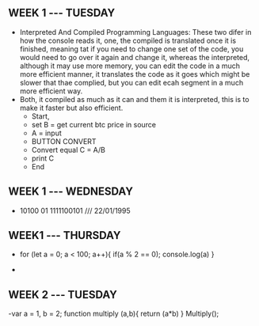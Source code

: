 ## WEEK 1 --- TUESDAY
- Interpreted And Compiled Programming Languages:   These two difer in how the console reads it, one, the compiled is translated once it is finished, meaning tat if you need to change one set of the code, you would need to go over it again and change it, whereas the interpreted, although it may use more memory, you can edit the code in a much more efficient manner, it translates the code as it goes which might be slower that thae complied, but you can edit ecah segment in a much more efficient way.
- Both, it compiled as much as it can and them it is interpreted, this is to make it faster but also efficient.
  - Start, 
  - set B = get current btc price in source
  - A = input
  - BUTTON CONVERT 
  - Convert equal C = A/B
  - print C
  - End

## WEEK 1 --- WEDNESDAY
- 10100 01 1111100101   /// 22/01/1995

## WEEK1  --- THURSDAY
- for (let a = 0; a < 100; a++){
    if(a % 2 == 0);
    console.log(a)
}

-


## WEEK 2  --- TUESDAY
-var a = 1,
     b = 2;
function multiply (a,b){
return (a*b)
}
Multiply();
